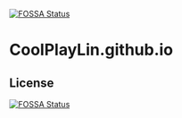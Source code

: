 [![FOSSA Status](https://app.fossa.com/api/projects/git%2Bgithub.com%2FCoolPlayLin%2FCoolPlayLin.github.io.svg?type=shield)](https://app.fossa.com/projects/git%2Bgithub.com%2FCoolPlayLin%2FCoolPlayLin.github.io?ref=badge_shield)

# CoolPlayLin.github.io

## License
[![FOSSA Status](https://app.fossa.com/api/projects/git%2Bgithub.com%2FCoolPlayLin%2FCoolPlayLin.github.io.svg?type=large)](https://app.fossa.com/projects/git%2Bgithub.com%2FCoolPlayLin%2FCoolPlayLin.github.io?ref=badge_large)